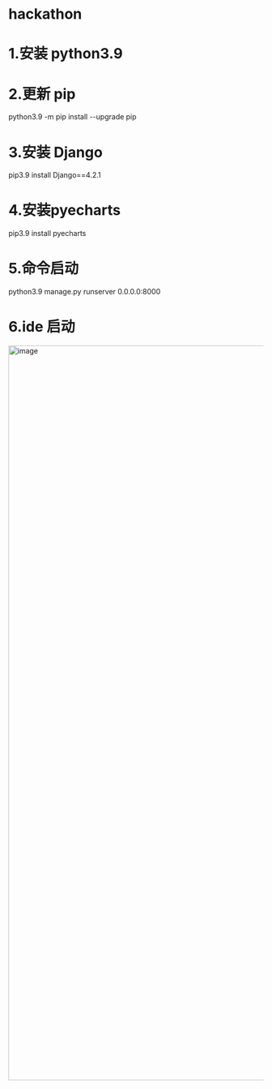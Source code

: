 # hackathon
# 1.安装 python3.9
# 2.更新 pip 
python3.9 -m pip install --upgrade pip
# 3.安装 Django 
  pip3.9 install Django==4.2.1
# 4.安装pyecharts
  pip3.9 install pyecharts
# 5.命令启动
  python3.9 manage.py runserver 0.0.0.0:8000
  
# 6.ide 启动
  <img width="1450" alt="image" src="https://github.com/lihuigang/hackathon/assets/35155212/d6230bc3-dad4-435d-b87b-06ff2562c93e">

